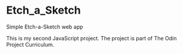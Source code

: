 # Etch_a_Sketch
Simple Etch-a-Sketch web app

This is my second JavaScript project. The project is part of The Odin Project Curriculum.